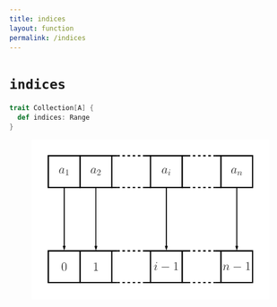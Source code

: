 ```yaml
---
title: indices
layout: function
permalink: /indices
---
```


# `indices`

~~~ scala
trait Collection[A] {
  def indices: Range
}
~~~

<figure class="diagram">
  <img src="images/indices.svg" alt="indices function">
  <!-- <figcaption class="diagram-desc"><code>indices</code> uses <code>p</code> to classify elements into two groups</figcaption> -->
</figure>
